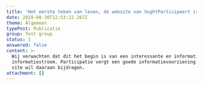 ```yaml
---
title: 'Het eerste teken van leven, de website van VughtParticipeert is geboren.'
date: 2019-08-30T12:53:22.267Z
theme: Algemeen
typePost: Publicatie
group: Test group
status: 1
answered: false
content: >-
  Wij verwachten dat dit het begin is van een interessante en informatieve
  informatiestroom. Participatie vergt een goede informatievoorziening. Deze
  site wil daaraan bijdragen.
attachment: []
---
```


